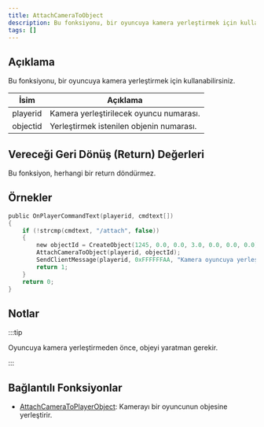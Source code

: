 ```yaml
---
title: AttachCameraToObject
description: Bu fonksiyonu, bir oyuncuya kamera yerleştirmek için kullanabilirsiniz.
tags: []
---
```


## Açıklama

Bu fonksiyonu, bir oyuncuya kamera yerleştirmek için kullanabilirsiniz.

| İsim     | Açıklama                                                             |
| -------- | -------------------------------------------------------------------- |
| playerid | Kamera yerleştirilecek oyuncu numarası.                              |
| objectid | Yerleştirmek istenilen objenin numarası.                             |

## Vereceği Geri Dönüş (Return) Değerleri

Bu fonksiyon, herhangi bir return döndürmez.

## Örnekler

```c
public OnPlayerCommandText(playerid, cmdtext[])
{
    if (!strcmp(cmdtext, "/attach", false))
    {
        new objectId = CreateObject(1245, 0.0, 0.0, 3.0, 0.0, 0.0, 0.0);
        AttachCameraToObject(playerid, objectId);
        SendClientMessage(playerid, 0xFFFFFFAA, "Kamera oyuncuya yerleştirildi.");
        return 1;
    }
    return 0;
}
```

## Notlar

:::tip

Oyuncuya kamera yerleştirmeden önce, objeyi yaratman gerekir.

:::

## Bağlantılı Fonksiyonlar

- [AttachCameraToPlayerObject](AttachCameraToPlayerObject): Kamerayı bir oyuncunun objesine yerleştirir.
